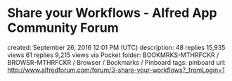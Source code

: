 # Share your Workflows - Alfred App Community Forum

created: September 26, 2016 12:01 PM (UTC)
description: 48 replies 15,935 views 61 replies 9,215 views via Pocket
folder: BOOKMRKS-MTHRFCKR / BROWSR-MTHRFCKR / Browser / Bookmarks / Pinboard
tags: pinboard
url: http://www.alfredforum.com/forum/3-share-your-workflows?_fromLogin=1